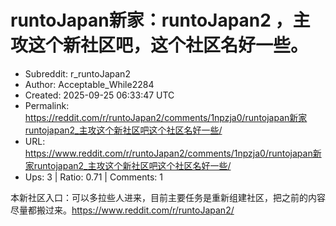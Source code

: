 # runtoJapan新家：runtoJapan2 ，主攻这个新社区吧，这个社区名好一些。

- Subreddit: r_runtoJapan2
- Author: Acceptable_While2284
- Created: 2025-09-25 06:33:47 UTC
- Permalink: https://reddit.com/r/runtoJapan2/comments/1npzja0/runtojapan新家runtojapan2_主攻这个新社区吧这个社区名好一些/
- URL: https://www.reddit.com/r/runtoJapan2/comments/1npzja0/runtojapan新家runtojapan2_主攻这个新社区吧这个社区名好一些/
- Ups: 3 | Ratio: 0.71 | Comments: 1


本新社区入口：可以多拉些人进来，目前主要任务是重新组建社区，把之前的内容尽量都搬过来。<https://www.reddit.com/r/runtoJapan2/>

